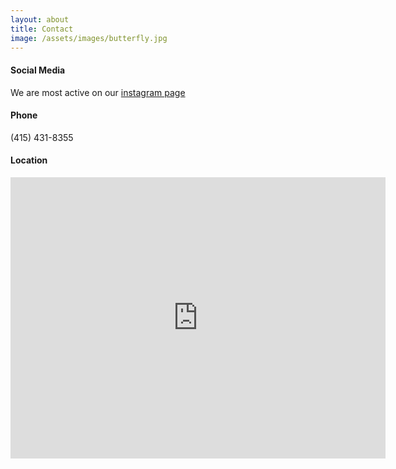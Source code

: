 ```yaml
---
layout: about
title: Contact
image: /assets/images/butterfly.jpg
---
```

#### Social Media
We are most active on our [instagram page](https://www.instagram.com/boundtogetherbookssf/)

#### Phone
(415) 431-8355

#### Location
<iframe src="https://www.google.com/maps/embed?pb=!1m18!1m12!1m3!1d5197.923069106095!2d-122.44771220730011!3d37.77075043937132!2m3!1f0!2f0!3f0!3m2!1i1024!2i768!4f13.1!3m3!1m2!1s0x808580ac932064a1%3A0xdcf200136840ff5b!2sBound%20Together%20Bookstore!5e0!3m2!1sen!2sus!4v1595984484533!5m2!1sen!2sus" width="600" height="450" frameborder="0" style="border:0;" allowfullscreen="" aria-hidden="false" tabindex="0"></iframe>
&nbsp;